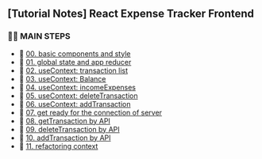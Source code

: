 ## [Tutorial Notes] React Expense Tracker Frontend

### 🦵🏼 MAIN STEPS
* 🔗 [00. basic components and style](https://github.com/JooYoo/tt-expense-tracker-frontend/tree/00_basic_components_and_style)
* 🔗 [01. global state and app reducer](https://github.com/JooYoo/tt-expense-tracker-frontend/tree/01_global_state_app_reducer)
* 🔗 [02. useContext: transaction list](https://github.com/JooYoo/tt-expense-tracker-frontend/tree/02_use_context_transactionlist)
* 🔗 [03. useContext: Balance](https://github.com/JooYoo/tt-expense-tracker-frontend/tree/03_use_context_balance)
* 🔗 [04. useContext: incomeExpenses](https://github.com/JooYoo/tt-expense-tracker-frontend/tree/04_use_context_incomeexpenses)
* 🔗 [05. useContext: deleteTransaction](https://github.com/JooYoo/tt-expense-tracker-frontend/tree/05_use_context_deletetransaction)
* 🔗 [06. useContext: addTransaction](https://github.com/JooYoo/tt-expense-tracker-frontend/tree/06_use_context_addtransaction)
* 🔗 [07. get ready for the connection of server](https://github.com/JooYoo/tt-expense-tracker-frontend/tree/07_get_ready_to_intergrade_client_to_server)
* 🔗 [08. getTransaction by API](https://github.com/JooYoo/tt-expense-tracker-frontend/tree/08_get_transactions_from_api)
* 🔗 [09. deleteTransaction by API](https://github.com/JooYoo/tt-expense-tracker-frontend/tree/09_delete_transaction_from_api)
* 🔗 [10. addTransaction by API](https://github.com/JooYoo/tt-expense-tracker-frontend/tree/10_add_transaction_to_api)
* 🔗 [11. refactoring context](https://github.com/JooYoo/tt-expense-tracker-frontend/tree/11_refactoring_context)

